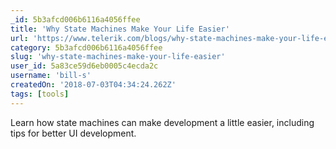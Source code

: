 ```yaml
---
_id: 5b3afcd006b6116a4056ffee
title: 'Why State Machines Make Your Life Easier'
url: 'https://www.telerik.com/blogs/why-state-machines-make-your-life-easier-video'
category: 5b3afcd006b6116a4056ffee
slug: 'why-state-machines-make-your-life-easier'
user_id: 5a83ce59d6eb0005c4ecda2c
username: 'bill-s'
createdOn: '2018-07-03T04:34:24.262Z'
tags: [tools]
---
```


Learn how state machines can make development a little easier, including tips for better UI development.



